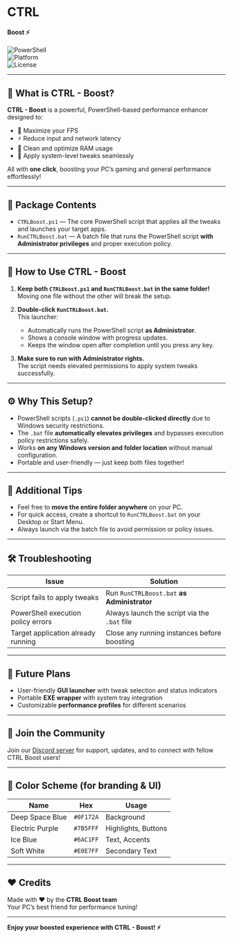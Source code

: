 # CTRL
#### Boost ⚡

![PowerShell](https://img.shields.io/badge/PowerShell-Enabled-blue?logo=powershell)  
![Platform](https://img.shields.io/badge/Platform-Cross--Platform-lightgrey)  
![License](https://img.shields.io/badge/License-MIT-green)

---

## 🎯 What is **CTRL - Boost**?

**CTRL - Boost** is a powerful, PowerShell-based performance enhancer designed to:

- 🚀 Maximize your FPS  
- ⚡ Reduce input and network latency  
- 🧹 Clean and optimize RAM usage  
- 🔧 Apply system-level tweaks seamlessly  

All with **one click**, boosting your PC’s gaming and general performance effortlessly!

---

## 📂 Package Contents

- `CTRLBoost.ps1` — The core PowerShell script that applies all the tweaks and launches your target apps.  
- `RunCTRLBoost.bat` — A batch file that runs the PowerShell script **with Administrator privileges** and proper execution policy.

---

## 🚀 How to Use CTRL - Boost

1. **Keep both `CTRLBoost.ps1` and `RunCTRLBoost.bat` in the same folder!**  
   Moving one file without the other will break the setup.

2. **Double-click `RunCTRLBoost.bat`.**  
   This launcher:
   - Automatically runs the PowerShell script **as Administrator**.  
   - Shows a console window with progress updates.  
   - Keeps the window open after completion until you press any key.

3. **Make sure to run with Administrator rights.**  
   The script needs elevated permissions to apply system tweaks successfully.

---

## ⚙️ Why This Setup?

- PowerShell scripts (`.ps1`) **cannot be double-clicked directly** due to Windows security restrictions.  
- The `.bat` file **automatically elevates privileges** and bypasses execution policy restrictions safely.  
- Works **on any Windows version and folder location** without manual configuration.  
- Portable and user-friendly — just keep both files together!

---

## 📌 Additional Tips

- Feel free to **move the entire folder anywhere** on your PC.  
- For quick access, create a shortcut to `RunCTRLBoost.bat` on your Desktop or Start Menu.  
- Always launch via the batch file to avoid permission or policy issues.

---

## 🛠 Troubleshooting

| Issue                                | Solution                                      |
|------------------------------------|-----------------------------------------------|
| Script fails to apply tweaks         | Run `RunCTRLBoost.bat` **as Administrator**   |
| PowerShell execution policy errors   | Always launch the script via the `.bat` file  |
| Target application already running   | Close any running instances before boosting   |

---

## 🔮 Future Plans

- User-friendly **GUI launcher** with tweak selection and status indicators  
- Portable **EXE wrapper** with system tray integration  
- Customizable **performance profiles** for different scenarios  

---

## 💬 Join the Community

Join our [Discord server](https://discord.gg/7KCWNccRUe) for support, updates, and to connect with fellow CTRL Boost users!

---

## 🎨 Color Scheme (for branding & UI)

| Name          | Hex      | Usage                   |
|---------------|----------|-------------------------|
| Deep Space Blue | `#0F172A` | Background              |
| Electric Purple | `#7B5FFF` | Highlights, Buttons     |
| Ice Blue       | `#6AC1FF` | Text, Accents           |
| Soft White     | `#E0E7FF` | Secondary Text          |

---

## ❤️ Credits

Made with ❤️ by the **CTRL Boost team**  
Your PC’s best friend for performance tuning!

---

**Enjoy your boosted experience with CTRL - Boost! ⚡**

